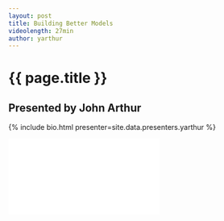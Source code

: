 ```yaml
---
layout: post
title: Building Better Models
videolength: 27min
author: yarthur
---
```


# {{ page.title }}

## Presented by John Arthur

{% include bio.html presenter=site.data.presenters.yarthur %}

<div class="fluid-width-video-wrapper"><iframe src="//www.youtube.com/embed/9kduvjwwsls" frameborder="0" allowfullscreen></iframe></div>


